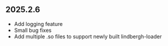 ## 2025.2.6
- Add logging feature
- Small bug fixes
- Add multiple .so files to support newly built lindbergh-loader

